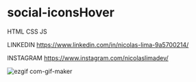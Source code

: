 # social-iconsHover

HTML
CSS
JS

LINKEDIN
https://www.linkedin.com/in/nicolas-lima-9a5700214/

INSTAGRAM
https://www.instagram.com/nicolaslimadev/

![ezgif com-gif-maker](https://user-images.githubusercontent.com/91435296/153877281-b93da6b8-38fd-45fc-b6c6-fd28983c8b77.gif)

